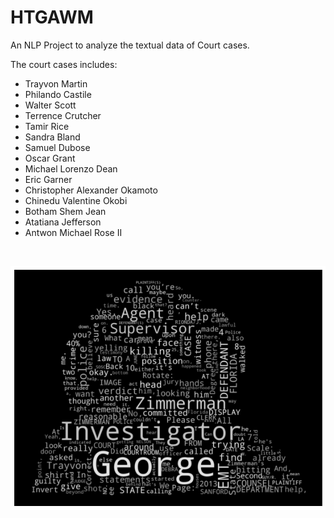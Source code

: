 # HTGAWM

An NLP Project to analyze the textual data of Court cases.

The court cases includes:

- Trayvon Martin
- Philando Castile
- Walter Scott
- Terrence Crutcher
- Tamir Rice
- Sandra Bland
- Samuel Dubose
- Oscar Grant
- Michael Lorenzo Dean
- Eric Garner
- Christopher Alexander Okamoto
- Chinedu Valentine Okobi
- Botham Shem Jean
- Atatiana Jefferson
- Antwon Michael Rose II

<br>

![Image](/wordcloud/trayvon_wordcloud.png)